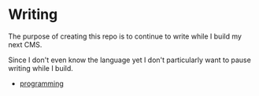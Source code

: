 # Writing

The purpose of creating this repo is to continue to write while I build my next CMS.

Since I don't even know the language yet I don't particularly want to pause writing while I build.

- [programming](programming_index.md)
